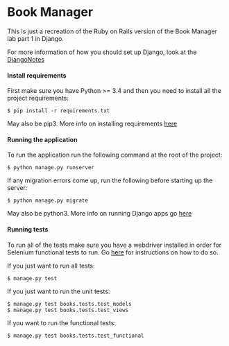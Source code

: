 # Book Manager

This is just a recreation of the Ruby on Rails version of the Book Manager lab part 1 in Django. 

For more information of how you should set up Django, look at the [DjangoNotes](https://github.com/495-Labs-Projects/DjangoNotes)

#### Install requirements

First make sure you have Python >= 3.4 and then you need to install all the project requirements:

```
$ pip install -r requirements.txt
```

May also be pip3. More info on installing requirements [here](https://github.com/495-Labs-Projects/DjangoNotes/blob/master/PythonRequirements.md)

#### Running the application

To run the application run the following command at the root of the project:

```
$ python manage.py runserver
```

If any migration errors come up, run the following before starting up the server:

```
$ python manage.py migrate
```

May also be python3. More info on running Django apps go [here](https://github.com/495-Labs-Projects/DjangoNotes/blob/master/DjangoApps.md)

#### Running tests

To run all of the tests make sure you have a webdriver installed in order for Selenium functional tests to run. Go [here](https://github.com/495-Labs-Projects/DjangoNotes/blob/master/TestingDjangoApps.md) for instructions on how to do so.

If you just want to run all tests:

```
$ manage.py test
```

If you just want to run the unit tests:

```
$ manage.py test books.tests.test_models
$ manage.py test books.tests.test_views
```

If you want to run the functional tests:

```
$ manage.py test books.tests.test_functional
```
